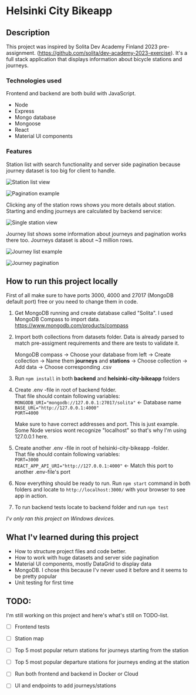 # Helsinki City Bikeapp

## Description

This project was inspired by Solita Dev Academy Finland 2023 pre-assignment. (https://github.com/solita/dev-academy-2023-exercise). It's a full stack application that displays information about bicycle stations and journeys.

### Technologies used

Frontend and backend are both build with JavaScript.

- Node
- Express
- Mongo database
- Mongoose
- React
- Material UI components

### Features

Station list with search functionality and server side pagination because journey dataset is too big for client to handle.

![Station list view](https://i.imgur.com/2vIvS1J.png)

![Pagination example](https://i.imgur.com/1xzxGJS.png)

Clicking any of the station rows shows you more details about station. Starting and ending journeys are calculated by backend service: 

![Single station view](https://i.imgur.com/m7AmEMz.png)

Journey list shows some information about journeys and pagination works there too. Journeys dataset is about ~3 million rows.

![Journey list example](https://i.imgur.com/hgDFWfI.png)

![Journey pagination](https://i.imgur.com/azKeWrY.png)

## How to run this project locally

First of all make sure to have ports 3000, 4000 and 27017 (MongoDB default port) free or you need to change them in code.

1. Get MongoDB running and create database called "Solita". I used MongoDB Compass to import data. https://www.mongodb.com/products/compass

2. Import both collections from datasets folder. Data is already parsed to match pre-assigment requirements and there are tests to validate it.

    MongoDB compass -> Choose your database from left -> Create collection -> Name them **journeys** and **stations** -> Choose collection -> Add data -> Choose corresponding .csv
    
3. Run `npm install` in both **backend** and **helsinki-city-bikeapp** folders

4. Create .env -file in root of backend folder.\
    That file should contain following variables: \
    `MONGODB_URI="mongodb://127.0.0.1:27017/solita"` <- Database name\
    `BASE_URL="http://127.0.0.1:4000"`\
    `PORT=4000`
    
    Make sure to have correct addresses and port. This is just example. Some Node versios wont recognize "localhost" so that's why I'm using 127.0.0.1 here.

5. Create another .env -file in root of helsinki-city-bikeapp -folder.\
    That file should contain following variables: \
    `PORT=3000`\
    `REACT_APP_API_URI="http://127.0.0.1:4000"` <- Match this port to another .env-file's port

6. Now everything should be ready to run. Run `npm start` command in both folders and locate to `http://localhost:3000/` with your browser to see app in action.

7. To run backend tests locate to backend folder and run `npm test`

*I'v only ran this project on Windows devices.*

## What I'v learned during this project

- How to structure project files and code better. 
- How to work with huge datasets and server side pagination
- Material UI components, mostly DataGrid to display data
- MongoDB. I chose this because I'v never used it before and it seems to be pretty popular
- Unit testing for first time

## TODO:

I'm still working on this project and here's what's still on TODO-list.

- [ ] Frontend tests
- [ ] Station map
- [ ] Top 5 most popular return stations for journeys starting from the station
- [ ] Top 5 most popular departure stations for journeys ending at the station
- [ ] Run both frontend and backend in Docker or Cloud
- [ ] UI and endpoints to add journeys/stations

    
    